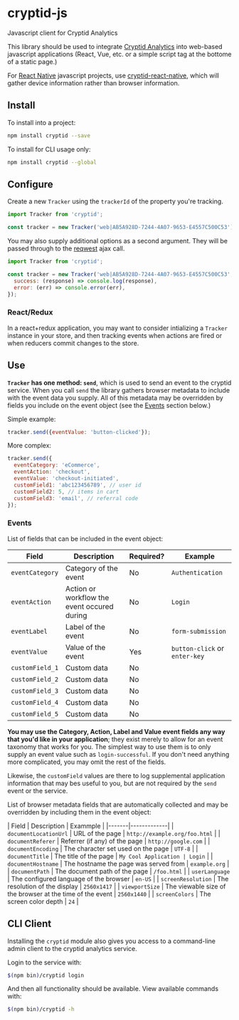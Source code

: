 # cryptid-js

Javascript client for Cryptid Analytics

This library should be used to integrate [Cryptid
Analytics](https://cryptid.adorable.io) into web-based javascript applications
(React, Vue, etc. or a simple script tag at the bottome of a static page.)

For [React Native](https://facebook.github.io/react-native/) javascript
projects, use
[cryptid-react-native](https://github.com/adorableio/cryptid-react-native),
which will gather device information rather than browser information.

## Install

To install into a project:

```bash
npm install cryptid --save
```

To install for CLI usage only:

```bash
npm install cryptid --global
```

## Configure

Create a new `Tracker` using the `trackerId` of the property you're tracking.

```javascript
import Tracker from 'cryptid';

const tracker = new Tracker('web|AB5A928D-7244-4A07-9653-E4557C500C53')
```

You may also supply additional options as a second argument. They will be
passed through to the [reqwest](https://github.com/ded/reqwest) ajax call.

```javascript
import Tracker from 'cryptid';

const tracker = new Tracker('web|AB5A928D-7244-4A07-9653-E4557C500C53', {
  success: (response) => console.log(response),
  error: (err) => console.error(err),
});
```

### React/Redux

In a react+redux application, you may want to consider intializing a `Tracker`
instance in your store, and then tracking events when actions are fired or when
reducers commit changes to the store.


## Use

**`Tracker` has one method: `send`**, which is used to send an event to the
cryptid service. When you call `send` the library gathers browser metadata to
include with the event data you supply. All of this metadata may be overridden
by fields you include on the event object (see the [Events](#events) section
below.)

Simple example:

```javascript
tracker.send({eventValue: 'button-clicked'});
```

More complex:

```javascript
tracker.send({
  eventCategory: 'eCommerce',
  eventAction: 'checkout',
  eventValue: 'checkout-initiated',
  customField1: 'abc123456789', // user id
  customField2: 5, // items in cart
  customField3: 'email', // referral code
});
```

### Events

List of fields that can be included in the event object:

| Field | Description | Required? | Example |
|-------|-------------|-----------|---------|
| `eventCategory` | Category of the event | No | `Authentication` |
| `eventAction` | Action or workflow the event occured during | No | `Login` |
| `eventLabel` | Label of the event | No | `form-submission` |
| `eventValue` | Value of the event | Yes | `button-click` or `enter-key` |
| `customField_1` | Custom data | No | |
| `customField_2` | Custom data | No | |
| `customField_3` | Custom data | No | |
| `customField_4` | Custom data | No | |
| `customField_5` | Custom data | No | |

**You may use the Category, Action, Label and Value event fields any way that
you'd like in your application**; they exist merely to allow for an event
taxonomy that works for you. The simplest way to use them is to only supply an
event value such as `login-successful`. If you don't need anything more
complicated, you may omit the rest of the fields.

Likewise, the `customField` values are there to log supplemental application
information that may bes useful to you, but are not required by the `send`
event or the service.

List of browser metadata fields that are automatically collected and may be
overridden by including them in the event object:

| Field | Description | Exammple |
|-------|-------------|
| `documentLocationUrl` | URL of the page | `http://example.org/foo.html` |
| `documentReferer` | Referrer (if any) of the page | `http://google.com` |
| `documentEncoding` | The character set used on the page  | `UTF-8` |
| `documentTitle` | The title of the page | `My Cool Application | Login` |
| `documentHostname` | The hostname the page was served from | `example.org` |
| `documentPath` | The document path of the page | `/foo.html` |
| `userLanguage` | The configured language of the browser | `en-US` |
| `screenResolution` | The resolution of the display | `2560x1417` |
| `viewportSize` | The viewable size of the browser at the time of the event | `2560x1440` |
| `screenColors` | The screen color depth | `24` |

## CLI Client

Installing the `cryptid` module also gives you access to a command-line admin
client to the cryptid analytics service.

Login to the service with:

```bash
$(npm bin)/cryptid login
```

And then all functionality should be available. View available commands with:

```bash
$(npm bin)/cryptid -h
```

